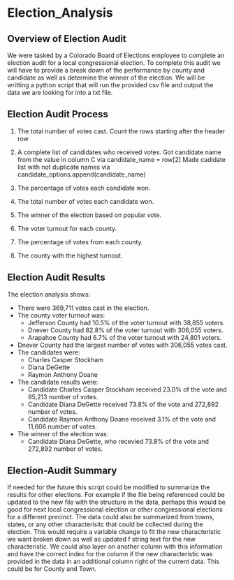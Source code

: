# Election_Analysis

## Overview of Election Audit
We were tasked by a Colorado Board of Elections employee to complete an election audit for a local congressional election. To complete this audit we will have to provide a break down of the performance by county and candidate as well as determine the winner of the election. We will be writting a python script that will run the provided csv file and output the data we are looking for into a txt file.

## Election Audit Process


1. The total number of votes cast.
Count the rows starting after the header row

2. A complete list of candidates who received votes.
Got candidate name from the value in column C via candidate_name = row[2]
Made cadidate list with not duplicate names via candidate_options.append(candidate_name)

3. The percentage of votes each candidate won.


4. The total number of votes each candidate won.


5. The winner of the election based on popular vote.


6. The voter turnout for each county.


7. The percentage of votes from each county.


8. The county with the highest turnout.


## Election Audit Results
The election analysis shows:
- There were 369,711 votes cast in the election.
- The county voter turnout was:
  - Jefferson County had 10.5% of the voter turnout with 38,855 voters.
  - Dnever County had 82.8% of the voter turnout with 306,055 voters.
  - Arapahoe County had 6.7% of the voter turnout with 24,801 voters.
- Dnever County had the largest number of votes with 306,055 votes cast.
- The candidates were:
  - Charles Casper Stockham
  - Diana DeGette
  - Raymon Anthony Doane
- The candidate results were:
  - Candidate Charles Casper Stockham received 23.0% of the vote and 85,213 number of votes.
  - Candidate Diana DeGette received 73.8% of the vote and 272,892 number of votes.
  - Candidate Raymon Anthony Doane received 3.1% of the vote and 11,606 number of votes.
- The winner of the election was:
  - Candidate Diana DeGette, who recevied 73.8% of the vote and 272,892 number of votes.

## Election-Audit Summary
If needed for the future this script could be modified to summarize the results for other elections. For example if the file being referenced could be updated to the new file with the structure in the data, perhaps this would be good for next local congressional election or other congressional elections for a different precinct. The data could also be summarized from towns, states, or any other characterisitc that could be collected during the election. This would require a variable change to fit the new characteristic we want broken down as well as updated f string text for the new characteristic. We could also layer on another column with this information and have the correct index for the column if the new characteristic was provided in the data in an additional column right of the current data. This could be for County and Town.




